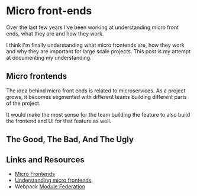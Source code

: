# Micro front-ends

Over the last few years I've been working at understanding micro front ends, what they are and how they work.

I think I'm finally understanding what micro frontends are, how they work and why they are important for large scale projects. This post is my attempt at documenting my understanding.

## Micro frontends

The idea behind micro front ends is related to microservices. As a project grows, it becomes segmented with different teams building different parts of the project.

It would make the most sense for the team building the feature to also build the frontend and UI for that feature as well.

## The Good, The Bad, And The Ugly

## Links and Resources

* [Micro Frontends](https://martinfowler.com/articles/micro-frontends.html)
* [Understanding micro frontends](https://frontendmastery.com/posts/understanding-micro-frontends/)
* Webpack [Module Federation](https://webpack.js.org/concepts/module-federation/)
